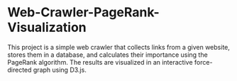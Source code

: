 # Web-Crawler-PageRank-Visualization
This project is a simple web crawler that collects links from a given website, stores them in a database, and calculates their importance using the PageRank algorithm. The results are visualized in an interactive force-directed graph using D3.js.
